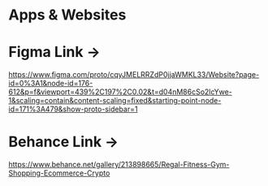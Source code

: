 # Apps & Websites
# Figma Link ->
https://www.figma.com/proto/cqyJMELRRZdP0jjaWMKL33/Website?page-id=0%3A1&node-id=176-612&p=f&viewport=439%2C197%2C0.02&t=d04nM86cSo2lcYwe-1&scaling=contain&content-scaling=fixed&starting-point-node-id=171%3A479&show-proto-sidebar=1
# Behance Link ->
https://www.behance.net/gallery/213898665/Regal-Fitness-Gym-Shopping-Ecommerce-Crypto
